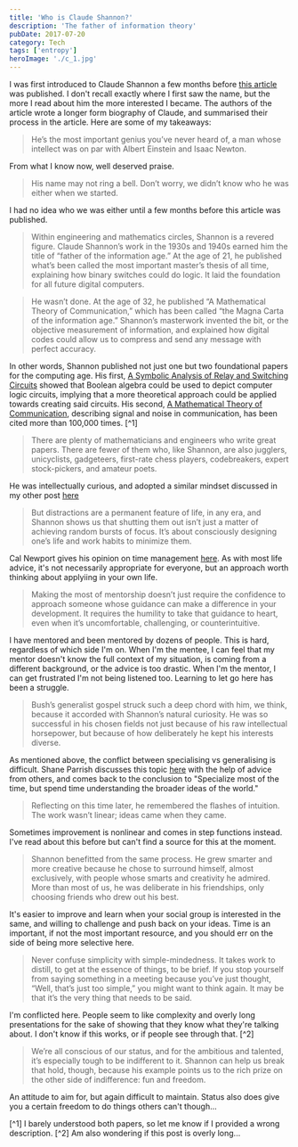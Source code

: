 ```yaml
---
title: 'Who is Claude Shannon?'
description: 'The father of information theory'
pubDate: 2017-07-20
category: Tech
tags: ['entropy']
heroImage: './c_1.jpg'
---
```


I was first introduced to Claude Shannon a few months before [this article](https://medium.com/the-mission/10-000-hours-with-claude-shannon-12-lessons-on-life-and-learning-from-a-genius-e8b9297bee8f '10,000hrs with Claude') was published. I don't recall exactly where I first saw the name, but the more I read about him the more interested I became. The authors of the article wrote a longer form biography of Claude, and summarised their process in the article. Here are some of my takeaways:

> He’s the most important genius you’ve never heard of, a man whose intellect was on par with Albert Einstein and Isaac Newton.

From what I know now, well deserved praise.

> His name may not ring a bell. Don’t worry, we didn’t know who he was either when we started.

I had no idea who we was either until a few months before this article was published.

> Within engineering and mathematics circles, Shannon is a revered figure. Claude Shannon’s work in the 1930s and 1940s earned him the title of “father of the information age.” At the age of 21, he published what’s been called the most important master’s thesis of all time, explaining how binary switches could do logic. It laid the foundation for all future digital computers.

> He wasn’t done. At the age of 32, he published “A Mathematical Theory of Communication,” which has been called “the Magna Carta of the information age.” Shannon’s masterwork invented the bit, or the objective measurement of information, and explained how digital codes could allow us to compress and send any message with perfect accuracy.

In other words, Shannon published not just one but two foundational papers for the computing age. His first, [A Symbolic Analysis of Relay and Switching Circuits](https://www.cs.virginia.edu/~evans/greatworks/shannon38.pdf "Shannon's master's thesis") showed that Boolean algebra could be used to depict computer logic circuits, implying that a more theoretical approach could be applied towards creating said circuits. His second, [A Mathematical Theory of Communication](http://math.harvard.edu/~ctm/home/text/others/shannon/entropy/entropy.pdf "Shannon's second masterpiece"), describing signal and noise in communication, has been cited more than 100,000 times. [^1]

> There are plenty of mathematicians and engineers who write great papers. There are fewer of them who, like Shannon, are also jugglers, unicyclists, gadgeteers, first-rate chess players, codebreakers, expert stock-pickers, and amateur poets.

He was intellectually curious, and adopted a similar mindset discussed in my other post [here](https://leonlins.com/writing/2017_12_01_specialist/ 'spec vs general')

> But distractions are a permanent feature of life, in any era, and Shannon shows us that shutting them out isn’t just a matter of achieving random bursts of focus. It’s about consciously designing one’s life and work habits to minimize them.

Cal Newport gives his opinion on time management [here](http://calnewport.com/blog/2016/11/30/your-most-important-thing-is-not-enough/ 'Cal on time'). As with most life advice, it's not necessarily appropriate for everyone, but an approach worth thinking about applyiing in your own life.

> Making the most of mentorship doesn’t just require the confidence to approach someone whose guidance can make a difference in your development. It requires the humility to take that guidance to heart, even when it’s uncomfortable, challenging, or counterintuitive.

I have mentored and been mentored by dozens of people. This is hard, regardless of which side I'm on. When I'm the mentee, I can feel that my mentor doesn't know the full context of my situation, is coming from a different background, or the advice is too drastic. When I'm the mentor, I can get frustrated I'm not being listened too. Learning to let go here has been a struggle.

> Bush’s generalist gospel struck such a deep chord with him, we think, because it accorded with Shannon’s natural curiosity. He was so successful in his chosen fields not just because of his raw intellectual horsepower, but because of how deliberately he kept his interests diverse.

As mentioned above, the conflict between specialising vs generalising is difficult. Shane Parrish discusses this topic [here](https://fs.blog/2017/11/generalized-specialist/ 'generalised specialist') with the help of advice from others, and comes back to the conclusion to "Specialize most of the time, but spend time understanding the broader ideas of the world."

> Reflecting on this time later, he remembered the flashes of intuition. The work wasn’t linear; ideas came when they came.

Sometimes improvement is nonlinear and comes in step functions instead. I've read about this before but can't find a source for this at the moment.

> Shannon benefitted from the same process. He grew smarter and more creative because he chose to surround himself, almost exclusively, with people whose smarts and creativity he admired. More than most of us, he was deliberate in his friendships, only choosing friends who drew out his best.

It's easier to improve and learn when your social group is interested in the same, and willing to challenge and push back on your ideas. Time is an important, if not the most important resource, and you should err on the side of being more selective here.

> Never confuse simplicity with simple-mindedness. It takes work to distill, to get at the essence of things, to be brief. If you stop yourself from saying something in a meeting because you’ve just thought, “Well, that’s just too simple,” you might want to think again. It may be that it’s the very thing that needs to be said.

I'm conflicted here. People seem to like complexity and overly long presentations for the sake of showing that they know what they're talking about. I don't know if this works, or if people see through that. [^2]

> We’re all conscious of our status, and for the ambitious and talented, it’s especially tough to be indifferent to it. Shannon can help us break that hold, though, because his example points us to the rich prize on the other side of indifference: fun and freedom.

An attitude to aim for, but again difficult to maintain. Status also does give you a certain freedom to do things others can't though...

[^1] I barely understood both papers, so let me know if I provided a wrong description.
[^2] Am also wondering if this post is overly long...
